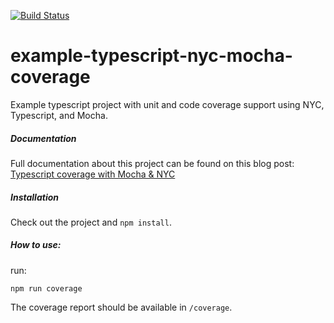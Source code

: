 [![Build Status](https://circleci.com/gh/philipbeel/example-typescript-nyc-mocha-coverage.svg?&style=shield&circle-token=d766b5ba41f74c9d35cb0cd08d48aa321c42bc26)](https://circleci.com/gh/philipbeel/example-typescript-nyc-mocha-coverage)

# example-typescript-nyc-mocha-coverage

Example typescript project with unit and code coverage support using NYC, Typescript, and Mocha.

##### Documentation
Full documentation about this project can be found on this blog post:
[Typescript coverage with Mocha & NYC](https://theodin.co.uk/2018/03/09/typescript-coverage-mocha-nyc/)

##### Installation
Check out the project and `npm install`.

##### How to use:
run:

    npm run coverage

The coverage report should be available in `/coverage`.